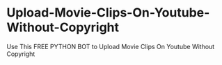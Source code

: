 # Upload-Movie-Clips-On-Youtube-Without-Copyright
 Use This FREE PYTHON BOT to Upload Movie Clips On Youtube Without Copyright
